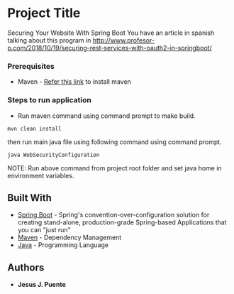 # Project Title

Securing Your Website With Spring Boot
You have an article in spanish talking about this program in  http://www.profesor-p.com/2018/10/19/securing-rest-services-with-oauth2-in-springboot/

### Prerequisites

* Maven - [Refer this link](https://maven.apache.org/install.html) to install maven 

### Steps to run application

* Run maven command using command prompt to make build.

```
mvn clean install
```
then run main java file using following command using command prompt.

```
java WebSecurityConfiguration
```

NOTE: Run above command from project root folder and set java home in environment variables.

## Built With

* [Spring Boot](http://spring.io/projects/spring-boot) - Spring's convention-over-configuration solution for creating stand-alone, production-grade Spring-based Applications that you can "just run"
* [Maven](https://maven.apache.org/) - Dependency Management
* [Java](https://en.wikipedia.org/wiki/Java_(programming_language)) - Programming Language

## Authors

* **Jesus J. Puente**

